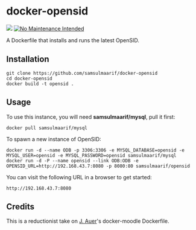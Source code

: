 docker-opensid 
=============

[![](https://images.microbadger.com/badges/image/samsulmaarif/opensid.svg)](https://microbadger.com/images/samsulmaarif/opensid "Get your own image badge on microbadger.com") [![No Maintenance Intended](http://unmaintained.tech/badge.svg)](http://unmaintained.tech/)

A Dockerfile that installs and runs the latest OpenSID.

## Installation

```
git clone https://github.com/samsulmaarif/docker-opensid
cd docker-opensid
docker build -t opensid .
```

## Usage

To use this instance, you will need **samsulmaarif/mysql**, pull it first:

```
docker pull samsulmaarif/mysql
```

To spawn a new instance of OpenSID:

```
docker run -d --name ODB -p 3306:3306 -e MYSQL_DATABASE=opensid -e MYSQL_USER=opensid -e MYSQL_PASSWORD=opensid samsulmaarif/mysql
docker run -d -P --name opensid --link ODB:ODB -e OPENSID_URL=http://192.168.43.7:8080 -p 8080:80 samsulmaarif/opensid
```

You can visit the following URL in a browser to get started:

```
http://192.168.43.7:8080 
```

## Credits

This is a reductionist take on [J. Auer](https://github.com/jda/)'s docker-moodle Dockerfile.


